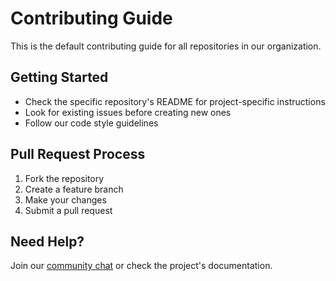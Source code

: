 # Contributing Guide

This is the default contributing guide for all repositories in our organization.

## Getting Started
- Check the specific repository's README for project-specific instructions
- Look for existing issues before creating new ones
- Follow our code style guidelines

## Pull Request Process
1. Fork the repository
2. Create a feature branch
3. Make your changes
4. Submit a pull request

## Need Help?
Join our [community chat](link-to-slack-or-discord) or check the project's documentation.
